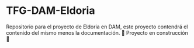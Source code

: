 # TFG-DAM-Eldoria
Repositorio para el proyecto de Eldoria en DAM, este proyecto contendrá el contenido del mismo menos la documentación.
:construction: Proyecto en construcción :construction:
